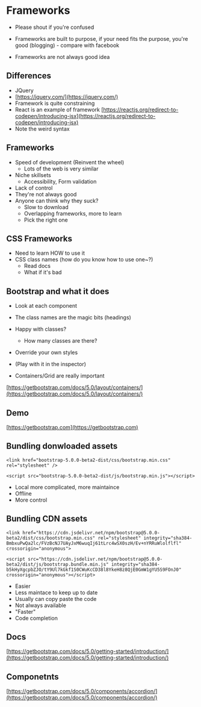 # Frameworks

- Please shout if you're confused

- Frameworks are built to purpose, if your need fits the purpose, you're good (blogging) - compare with facebook
- Frameworks are not always good idea 

## Differences 
- JQuery
- [https://jquery.com/](https://jquery.com/)
- Framework is quite constraining
- React is an example of framework
[https://reactjs.org/redirect-to-codepen/introducing-jsx](https://reactjs.org/redirect-to-codepen/introducing-jsx)
- Note the weird syntax

## Frameworks 
- Speed of development (Reinvent the wheel) 
  - Lots of the web is very similar
- Niche skillsets 
  - Accessibility, Form validation
- Lack of control
- They're not always good 
- Anyone can think why they suck?
  - Slow to download 
  - Overlapping frameworks, more to learn
  - Pick the right one 

## CSS Frameworks
- Need to learn HOW to use it
- CSS class names (how do you know how to use one~?)
   - Read docs 
   - What if it's bad

## Bootstrap and what it does 

- Look at each component
- The class names are the magic bits (headings)
- Happy with classes? 
    - How many classes are there?
- Override your own styles
- (Play with it in the inspector)

- Containers/Grid are really important 

[https://getbootstrap.com/docs/5.0/layout/containers/](https://getbootstrap.com/docs/5.0/layout/containers/)



## Demo

[https://getbootstrap.com](https://getbootstrap.com)


## Bundling donwloaded assets

`<link href="bootstrap-5.0.0-beta2-dist/css/bootstrap.min.css" rel="stylesheet" />`

`<script src="bootstrap-5.0.0-beta2-dist/js/bootstrap.min.js"></script>`

- Local more complicated, more maintaince 
- Offline
- More control

## Bundling CDN assets

`<link href="https://cdn.jsdelivr.net/npm/bootstrap@5.0.0-beta2/dist/css/bootstrap.min.css" rel="stylesheet" integrity="sha384-BmbxuPwQa2lc/FVzBcNJ7UAyJxM6wuqIj61tLrc4wSX0szH/Ev+nYRRuWlolflfl" crossorigin="anonymous">`

`<script src="https://cdn.jsdelivr.net/npm/bootstrap@5.0.0-beta2/dist/js/bootstrap.bundle.min.js" integrity="sha384-b5kHyXgcpbZJO/tY9Ul7kGkf1S0CWuKcCD38l8YkeH8z8QjE0GmW1gYU5S9FOnJ0" crossorigin="anonymous"></script>`

 - Easier
 - Less maintace to keep up to date
 - Usually can copy paste the code
 - Not always available
 - "Faster"
 - Code completion


## Docs

[https://getbootstrap.com/docs/5.0/getting-started/introduction/](https://getbootstrap.com/docs/5.0/getting-started/introduction/) 


## Componetnts
[https://getbootstrap.com/docs/5.0/components/accordion/](https://getbootstrap.com/docs/5.0/components/accordion/)
